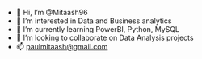 - 👋 Hi, I’m @Mitaash96
- 👀 I’m interested in Data and Business analytics
- 🌱 I’m currently learning PowerBI, Python, MySQL
- 💞️ I’m looking to collaborate on Data Analysis projects
- 📫 paulmitaash@gmail.com

<!---
Godspeed96A/Godspeed96A is a ✨ special ✨ repository because its `README.md` (this file) appears on your GitHub profile.
You can click the Preview link to take a look at your changes.
--->
